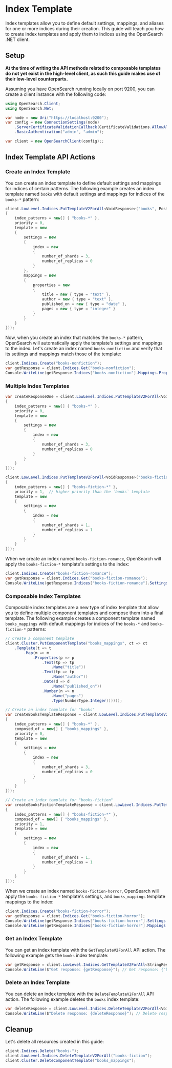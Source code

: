 # Index Template
Index templates allow you to define default settings, mappings, and aliases for one or more indices during their creation. This guide will teach you how to create index templates and apply them to indices using the OpenSearch .NET client.

## Setup
**At the time of writing the API methods related to composable templates do not yet exist in the high-level client, as such this guide makes use of their low-level counterparts.**


Assuming you have OpenSearch running locally on port 9200, you can create a client instance with the following code:

```csharp
using OpenSearch.Client;
using OpenSearch.Net;

var node = new Uri("https://localhost:9200");
var config = new ConnectionSettings(node)
    .ServerCertificateValidationCallback(CertificateValidations.AllowAll)
    .BasicAuthentication("admin", "admin");

var client = new OpenSearchClient(config);;
```


## Index Template API Actions


### Create an Index Template
You can create an index template to define default settings and mappings for indices of certain patterns. The following example creates an index template named `books` with default settings and mappings for indices of the `books-*` pattern:

```csharp
client.LowLevel.Indices.PutTemplateV2ForAll<VoidResponse>("books", PostData.Serializable(new
{
    index_patterns = new[] { "books-*" },
    priority = 0,
    template = new
    {
        settings = new
        {
            index = new
            {
                number_of_shards = 3,
                number_of_replicas = 0
            }
        },
        mappings = new
        {
            properties = new
            {
                title = new { type = "text" },
                author = new { type = "text" },
                published_on = new { type = "date" },
                pages = new { type = "integer" }
            }
        }
    }
}));
```

Now, when you create an index that matches the `books-*` pattern, OpenSearch will automatically apply the template's settings and mappings to the index. Let's create an index named `books-nonfiction` and verify that its settings and mappings match those of the template:

```csharp
client.Indices.Create("books-nonfiction");
var getResponse = client.Indices.Get("books-nonfiction");
Console.WriteLine(getResponse.Indices["books-nonfiction"].Mappings.Properties["pages"].Type); // integer
```


### Multiple Index Templates

```csharp
var createResponseOne = client.LowLevel.Indices.PutTemplateV2ForAll<VoidResponse>("books", PostData.Serializable(new
{
    index_patterns = new[] { "books-*" },
    priority = 0,
    template = new
    {
        settings = new
        {
            index = new
            {
                number_of_shards = 3,
                number_of_replicas = 0
            }
        }
    }
}));

client.LowLevel.Indices.PutTemplateV2ForAll<VoidResponse>("books-fiction", PostData.Serializable(new
{
    index_patterns = new[] { "books-fiction-*" },
    priority = 1,  // higher priority than the `books` template
    template = new
    {
        settings = new
        {
            index = new
            {
                number_of_shards = 1,
                number_of_replicas = 1
            }
        }
    }
}));
```

When we create an index named `books-fiction-romance`, OpenSearch will apply the `books-fiction-*` template's settings to the index:

```csharp  
client.Indices.Create("books-fiction-romance");
var getResponse = client.Indices.Get("books-fiction-romance");
Console.WriteLine(getResponse.Indices["books-fiction-romance"].Settings.NumberOfShards); // 1
```


### Composable Index Templates
Composable index templates are a new type of index template that allow you to define multiple component templates and compose them into a final template. The following example creates a component template named `books_mappings` with default mappings for indices of the `books-*` and `books-fiction-*` patterns:

```csharp
// Create a component template
client.Cluster.PutComponentTemplate("books_mappings", ct => ct
    .Template(t => t
        .Map(m => m
            .Properties(p => p
                .Text(tp => tp
                    .Name("title"))
                .Text(tp => tp
                    .Name("author"))
                .Date(d => d
                    .Name("published_on"))
                .Number(n => n
                    .Name("pages")
                    .Type(NumberType.Integer))))));

// Create an index template for "books"
var createBooksTemplateResponse = client.LowLevel.Indices.PutTemplateV2ForAll<VoidResponse>("books", PostData.Serializable(new
{
    index_patterns = new[] { "books-*" },
    composed_of = new[] { "books_mappings" },
    priority = 0,
    template = new
    {
        settings = new
        {
            index = new
            {
                number_of_shards = 3,
                number_of_replicas = 0
            }
        }
    }
}));

// Create an index template for "books-fiction"
var createBooksFictionTemplateResponse = client.LowLevel.Indices.PutTemplateV2ForAll<VoidResponse>("books-fiction", PostData.Serializable(new
{
    index_patterns = new[] { "books-fiction-*" },
    composed_of = new[] { "books_mappings" },
    priority = 1,
    template = new
    {
        settings = new
        {
            index = new
            {
                number_of_shards = 1,
                number_of_replicas = 1
            }
        }
    }
}));
```

When we create an index named `books-fiction-horror`, OpenSearch will apply the `books-fiction-*` template's settings, and `books_mappings` template mappings to the index:

```csharp
client.Indices.Create("books-fiction-horror");
var getResponse = client.Indices.Get("books-fiction-horror");
Console.WriteLine(getResponse.Indices["books-fiction-horror"].Settings.NumberOfShards); // 1
Console.WriteLine(getResponse.Indices["books-fiction-horror"].Mappings.Properties["pages"].Type); // integer 
```

### Get an Index Template
You can get an index template with the `GetTemplateV2ForAll` API action. The following example gets the `books` index template:

```csharp
var getResponse = client.LowLevel.Indices.GetTemplateV2ForAll<StringResponse>("books").Body;
Console.WriteLine($"Get response: {getResponse}"); // Get response: {"books":{"order":0,"index_patterns":["books-*"],"settings":{"index":{"number_of_shards":"3","number_of_replicas":"0"}},"mappings":{},"aliases":{}}}
```

### Delete an Index Template
You can delete an index template with the `DeleteTemplateV2ForAll` API action. The following example deletes the `books` index template:

```csharp
var deleteResponse = client.LowLevel.Indices.DeleteTemplateV2ForAll<VoidResponse>("books");
Console.WriteLine($"Delete response: {deleteResponse}"); // Delete response: {"acknowledged":true}
```


## Cleanup
Let's delete all resources created in this guide:

```csharp
client.Indices.Delete("books-");
client.LowLevel.Indices.DeleteTemplateV2ForAll("books-fiction");
client.Cluster.DeleteComponentTemplate("books_mappings");
```
